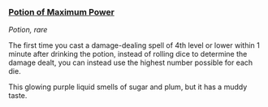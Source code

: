 ### [Potion of Maximum Power](https://www.dndbeyond.com/magic-items/potion-of-maximum-power)

_Potion, rare_

The first time you cast a damage-dealing spell of 4th level or lower within 1 minute after drinking the potion, instead of rolling dice to determine the damage dealt, you can instead use the highest number possible for each die.

This glowing purple liquid smells of sugar and plum, but it has a muddy taste.